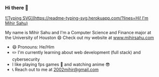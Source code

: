 ### Hi there 👋

<!--
**MihirSahu/MihirSahu** is a ✨ _special_ ✨ repository because its `README.md` (this file) appears on your GitHub profile.

Here are some ideas to get you started:

- 🔭 I’m currently working on ...
- 🌱 I’m currently learning ...
- 👯 I’m looking to collaborate on ...
- 🤔 I’m looking for help with ...
- 💬 Ask me about ...
- 📫 How to reach me: ..
- 😄 Pronouns: ...
- ⚡ Fun fact: ...
-->

[![Typing SVG](https://readme-typing-svg.herokuapp.com/?lines=Hi! I'm Mihir Sahu)](https://git.io/typing-svg)

My name is Mihir Sahu and I'm a Computer Science and Finance major at the University of Houston :smile:
Check out my website at www.mihirsahu.com

- 😄 Pronouns: He/Him
- :pencil2: I'm currently learning about web development (full stack) and cybersecurity
- I like playing fps games :gun: and watching anime :sunglasses:
- :telephone_receiver: Reach out to me at 2002mihir@gmail.com
